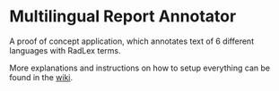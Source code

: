 # Multilingual Report Annotator

A proof of concept application, which annotates text of 6 different languages with RadLex terms. 

More explanations and instructions on how to setup everything can be found in the [wiki](https://github.com/LLCampos/multilingual_report_annotator/wiki).
